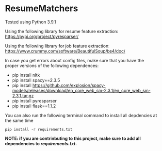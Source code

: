 # ResumeMatchers

Tested using Python 3.9.1

Using the following library for resume feature extraction:
https://pypi.org/project/pyresparser/

Using the following library for job feature extraction:
https://www.crummy.com/software/BeautifulSoup/bs4/doc/

In case you get errors about config files, make sure that you have the proper versions of the following dependences:
* pip install nltk
* pip install spacy==2.3.5
* pip install https://github.com/explosion/spacy-models/releases/download/en_core_web_sm-2.3.1/en_core_web_sm-2.3.1.tar.gz
* pip install pyresparser
* pip install flask==1.1.2

You can also run the following terminal command to install all depdencies at the same time
```
pip install -r requirements.txt
```
**NOTE: if you are contrinbuting to this project, make sure to add all dependencies to *requirements.txt*.**